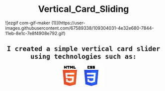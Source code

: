 <h1 align = "center">Vertical_Card_Sliding</h1>
![ezgif com-gif-maker (1)](https://user-images.githubusercontent.com/67589338/109304031-4e32e680-7844-11eb-8e1c-7e8f4908e792.gif)

<h2 align="center"><samp>I created a simple vertical card slider using technologies such as:</samp></h2>
<p align="center">
<img alt="html" width="65px" src="used_technologies/html_skill.png"/>
<img alt="css" width="65px" src="used_technologies/css_skill.png"/>
</p>
